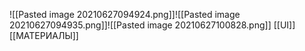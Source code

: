 ![[Pasted image 20210627094924.png]]![[Pasted image 20210627094935.png]]![[Pasted image 20210627100828.png]]
[[UI]][[МАТЕРИАЛЫ]]